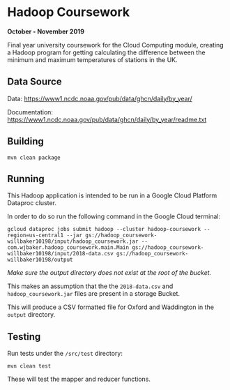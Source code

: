# Hadoop Coursework
**October - November 2019**

Final year university coursework for the Cloud Computing module, creating a Hadoop program for getting calculating the difference between the minimum and maximum temperatures of stations in the UK.

## Data Source

Data: https://www1.ncdc.noaa.gov/pub/data/ghcn/daily/by_year/

Documentation: https://www1.ncdc.noaa.gov/pub/data/ghcn/daily/by_year/readme.txt

## Building

```
mvn clean package
```

## Running

This Hadoop application is intended to be run in a Google Cloud Platform Dataproc cluster.

In order to do so run the following command in the Google Cloud terminal:

```
gcloud dataproc jobs submit hadoop --cluster hadoop-coursework --region=us-central1 --jar gs://hadoop_coursework-willbaker10198/input/hadoop_coursework.jar -- com.wjbaker.hadoop_coursework.main.Main gs://hadoop_coursework-willbaker10198/input/2018-data.csv gs://hadoop_coursework-willbaker10198/output
```

*Make sure the output directory does not exist at the root of the bucket.*

This makes an assumption that the the `2018-data.csv` and `hadoop_coursework.jar` files are present in a storage Bucket.

This will produce a CSV formatted file for Oxford and Waddington in the `output` directory.   

## Testing

Run tests under the `/src/test` directory:

```
mvn clean test
```

These will test the mapper and reducer functions.